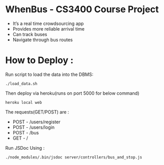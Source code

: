# WhenBus - CS3400 Course Project

- It’s a real time crowdsourcing app
- Provides more reliable arrival time
- Can track buses
- Navigate through bus routes

How to Deploy :
===============

Run script to load the data into the DBMS:
	
	./load_data.sh

Then deploy via heroku(runs on port 5000 for below command)
	
	heroku local web

The requests(GET/POST) are :
* POST - /users/register
* POST - /users/login
* POST - /bus
* GET - /

Run JSDoc Using :

	./node_modules/.bin/jsdoc server/controllers/bus_and_stop.js 
